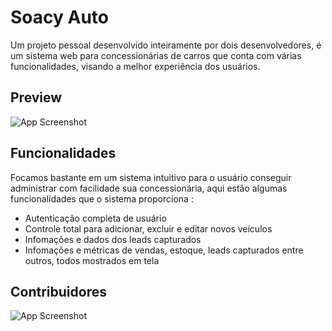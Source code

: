 
# Soacy Auto 

Um projeto pessoal desenvolvido inteiramente por dois desenvolvedores, é um sistema web para concessionárias de carros que conta com várias funcionalidades, visando a melhor experiência dos usuários.

## Preview

![App Screenshot](https://via.placeholder.com/468x300?text=App+Screenshot+Here)

## Funcionalidades

Focamos bastante em um sistema intuitivo para o usuário conseguir administrar com facilidade sua concessionária, aqui estão algumas funcionalidades que o sistema proporciona : 
 
- Autenticação completa de usuário
- Controle total para adicionar, excluir e editar novos veículos
- Infomações e dados dos leads capturados 
- Infomações e métricas de vendas, estoque, leads capturados entre outros, todos  mostrados em tela


## Contribuidores

![App Screenshot]("https://avatars.githubusercontent.com/u/97305685?v=4")
